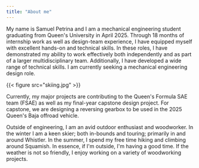 ```yaml
---
title: "About me"
---
```


My name is Samuel Petrina and I am a mechanical engineering student graduating from Queen's University in April 2025. Through 18 months of internship work as well as design-team experience, I have equipped myself with excellent hands-on and technical skills. In these roles, I have demonstrated my ability to work effectively both independently and as part of a larger multidisciplinary team. Additionally, I have developed a wide range of technical skills. I am currently seeking a mechanical engineering design role.

{{< figure src="skiing.jpg" >}}

Currently, my major projects are contributing to the Queen's Formula SAE team (FSAE) as well as my final-year capstone design project. For capstone, we are designing a reversing gearbox to be used in the 2025 Queen's Baja offroad vehicle.

Outside of engineering, I am an avid outdoor enthusiast and woodworker. In the winter I am a keen skier; both in-bounds and touring; primarily in and around Whistler. In the summer, I spend my free time hiking and climbing around Squamish. In essence, if I'm outside, I'm having a good time. If the weather is not so friendly, I enjoy working on a variety of woodworking projects.